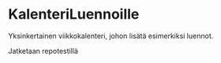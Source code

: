 ﻿# KalenteriLuennoille
Yksinkertainen viikkokalenteri, johon lisätä esimerkiksi luennot.

Jatketaan repotestillä
